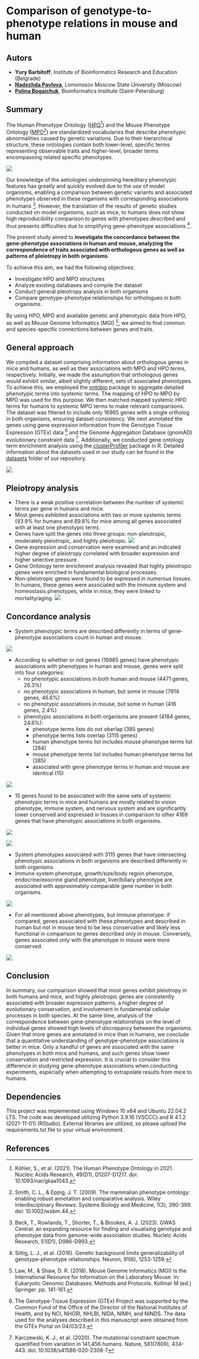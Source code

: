﻿# Comparison of genotype-to-phenotype relations in mouse and human

## Autors

- **Yury Barbitoff**, Institute of Bioinformatics Research and Education (Belgrade)
- **[Nadezhda Pavlova](https://github.com/pavlovanadia/)**, Lomonosov Moscow State University (Moscow)
- **[Polina Bogaichuk](https://github.com/bossay)**, Bioinformatics Institute (Saint-Petersburg)

## Summary

The Human Phenotype Ontology ([HPO](https://github.com/obophenotype/human-phenotype-ontology)[^1]) and the Mouse Phenotype Ontology ([MPO](https://github.com/mgijax/mammalian-phenotype-ontology)[^2]) are standardized vocabularies that describe phenotypic abnormalities caused by genetic variations. Due to their hierarchical structure, these ontologies contain both lower-level, specific terms representing observable traits and higher-level, broader terms encompassing related specific phenotypes.

![](https://hackmd.io/_uploads/ry8w35IB3.png)



Our knowledge of the aetiologies underpinning hereditary phenotypic features has greatly and quickly evolved due to the use of model organisms, enabling a comparison between genetic variants and associated phenotypes observed in these organisms with corresponding associations in humans [^3]. However, the translation of the results of genetic studies conducted on model organisms, such as mice, to humans does not show high reproducibility  comparison to genes with phenotypes described and thus presents difficulties due to simplifying gene-phenotype associations [^4].

The present study aimed to **investigate the concordance between the gene-phenotype associations in human and mouse, analyzing the correspondence of traits associated with orthologous genes as well as patterns of pleiotropy in both organisms**.

To achieve this aim, we had the following objectives:

- Investigate HPO and MPO structures
- Analyze existing databases and compile the dataset
- Conduct general pleiotropy analysis in both organisms
- Compare genotype-phenotype relationships for orthologues in both organisms.

By using HPO, MPO and available genetic and phenotypic data from HPO, as well as Mouse Genome Informatics (MGI) [^5], we aimed to find common and species-specific connections between genes and traits. 

## General approach

We compiled a dataset comprising information about orthologous genes in mice and humans, as well as their associations with MPO and HPO terms, respectively. Initially, we made the assumption that orthologous genes would exhibit similar, albeit slightly different, sets of associated phenotypes. To achieve this, we employed the [ontobio](https://github.com/biolink/ontobio) package to aggregate detailed phenotypic terms into systemic terms. The mapping of HPO to MPO by MPO was used for this purpose. We then matched mapped systemic HPO terms for humans to systemic MPO terms to make relevant comparisons. The dataset was filtered to include only 16985 genes with a single ortholog in both organisms, ensuring dataset consistency. We next annotated the genes using gene expression information from the Genotype Tissue Expression (GTEx) data [^6] and the Genome Aggregation Database (gnomAD) evolutionary constraint data [^7]. Additionally, we conducted gene ontology term enrichment analysis using the [clusterProfiler](https://github.com/YuLab-SMU/clusterProfiler) package in R. Detailed information about the datasets used in our study can be found in the [datasets](https://github.com/pavlovanadia/genotype_to_phenotype/tree/main/databases) folder of our repository.

![](https://hackmd.io/_uploads/SkaZfjLSn.png)

## Pleiotropy analysis

- There is a weak positive correlation between the number of systemic terms per gene in humans and mice.
- Most genes exhibited associations with two or more systemic terms (93.9% for humans and 89.8% for mice among all genes associated with at least one phenotypic term). 
- Genes have split the genes into three groups: non-pleiotropic, moderately pleiotropic, and highly pleiotropic.
![](https://hackmd.io/_uploads/ryyYO6LSn.png)
- Gene expression and conservation were examined and an indicated higher degree of pleiotropy correlated with broader expression and higher selective pressure.
- Gene Ontology term enrichment analysis revealed that highly pleiotropic genes were enriched in fundamental biological processes.
- Non-pleiotropic genes were found to be expressed in numerous tissues. In humans, these genes were associated with the immune system and homeostasis phenotypes, while in mice, they were linked to mortality/aging.
![](https://hackmd.io/_uploads/ryvQwaIH3.png)


## Concordance analysis

- System phenotypic terms are described differently in terms of gene-phenotype associations count in human and mouse.

![](https://hackmd.io/_uploads/rJPpQp8Bn.png)


- According to whether or not genes (16985 genes) have phenotypic associations with phenotypes in human and mouse, genes were split into four categories:
  - no phenotypic associations in both human and mouse (4471 genes, 26.3%)
  - no phenotypic associations in human, but some in mouse (7914 genes, 46.6%)
  - no phenotypic associations in mouse, but some in human (416 genes, 2.4%)
  - phenotypic associations in both organisms are present (4184 genes, 24.6%):
    - phenotype terms lists do not oberlap (385 genes)
    - phenotype terms lists overlap (3115 genes)
    - human phenotype terms list includes mouse phenotype terms list (284)
    - mouse phenotype terms list includes human phenotype terms list (385)
    - associated with gene phenotype terms in human and mouse are identical (15)


![](https://hackmd.io/_uploads/HJp5fpIS2.png)

- 15 genes found to be associated with the same sets of systemic phenotypic terms in mice and humans are mostly related to vision phenotype, immune system, and nervous system and are significantly lower conserved and expressed in tissues in comparison to other 4169 genes that have phenotypic associations in both organisms.

![](https://hackmd.io/_uploads/ByMkm6wB2.png)


![](https://hackmd.io/_uploads/SkGI1R8Hn.png)


- System phenotypes associated with 3115 genes that have intersecting phenotypic associations in both organisms are described differently in both organisms.
- Immune system phenotype, growth/size/body regoin phenotype, endocrine/exocrine gland phenotype, liver/biliary phenotype are associated with approximately comparable gene number in both organisms.

![](https://hackmd.io/_uploads/SkWc_aUr2.png)

- For all mentioned above phenotypes, but immune phenotype: if compared, genes associated with these phenotypes and described in human but not in mouse tend to be less conservative and likely less functional in comparison to genes described only in mouse. Conversely, genes associated only with the phenotype in mouse were more conserved.

![](https://hackmd.io/_uploads/H1wdAAIS3.png)


## Conclusion
In summary, our comparison showed that most genes exhibit pleiotropy in both humans and mice, and highly pleiotropic genes are consistently associated with broader expression patterns, a higher degree of evolutionary conservation, and involvement in fundamental cellular processes in both species. At the same time, analysis of the correspondence between gene-phenotype relationships on the level of individual genes showed high levels of discrepancy between the organisms. Given that more genes are annotated in mice than in humans, we conclude that a quantitative understanding of genotype-phenotype associations is better in mice. Only a handful of genes are associated with the same phenotypes in both mice and humans, and such genes show lower conservation and restricted expression. It is crucial to consider this difference in studying gene-phenotype associations when conducting experiments, especially when attempting to extrapolate results from mice to humans.

## Dependencies
This project was implemented using Windows 10 x64 and Ubuntu 22.04.2 LTS.
The code was developed utilizing Python 3.9.16 (VSCCC) and R 4.1.2 (2021-11-01) (RStudio).
External libraries are utilized, so please upload the requirements.txt file to your virtual environment.

 
## References
[^1]: Köhler, S., et al. (2021). The Human Phenotype Ontology in 2021. Nucleic Acids Research, 49(D1), D1207-D1217. doi: 10.1093/nar/gkaa1043.
[^2]: Smith, C. L., & Eppig, J. T. (2009). The mammalian phenotype ontology: enabling robust annotation and comparative analysis. Wiley Interdisciplinary Reviews: Systems Biology and Medicine, 1(3), 390-399. doi: 10.1002/wsbm.44.
[^3]: Beck, T., Rowlands, T., Shorter, T., & Brookes, A. J. (2023). GWAS Central: an expanding resource for finding and visualising genotype and phenotype data from genome-wide association studies. Nucleic Acids Research, 51(D1), D986-D993.
[^4]: Sittig, L. J., et al. (2016). Genetic background limits generalizability of genotype-phenotype relationships. Neuron, 91(6), 1253-1259.
[^5]: Law, M., & Shaw, D. R. (2018). Mouse Genome Informatics (MGI) Is the International Resource for Information on the Laboratory Mouse. In: Eukaryotic Genomic Databases: Methods and Protocols. Kollmar M (ed.) Springer. pp. 141-161.
[^6]: The Genotype-Tissue Expression (GTEx) Project was supported by the Common Fund of the Office of the Director of the National Institutes of Health, and by NCI, NHGRI, NHLBI, NIDA, NIMH, and NINDS. The data used for the analyses described in this manuscript were obtained from the GTEx Portal on 04/03/23.
[^7]: Karczewski, K. J., et al. (2020). The mutational constraint spectrum quantified from variation in 141,456 humans. Nature, 581(7809), 434-443. doi: 10.1038/s41586-020-2308-7

